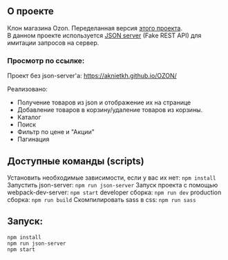 ## О проекте

Клон магазина Ozon. Переделанная версия [этого проекта](https://github.com/AknietKh/OZON). <br/>
В данном проекте используется [JSON server](https://github.com/typicode/json-server) (Fake REST API) для имитации запросов на сервер.

### Просмотр по ссылке:
Проект без json-server'a: https://aknietkh.github.io/OZON/

Реализовано:<br/>
* Получение товаров из json и отображение их на странице<br/>
* Добавление товаров в корзину/удаление товаров из корзины.<br/>
* Каталог<br/>
* Поиск<br/>
* Фильтр по цене и "Акции"<br/>
* Пагинация<br/>

## Доступные команды (scripts)
Установить необходимые зависимости, если у вас их нет:
`npm install`
Запустить json-server:
`npm run json-server`
Запуск проекта с помощью webpack-dev-server:
`npm start`
developer сборка:
`npm run dev`
production сборка: 
`npm run build`
Скомпилировать sass в css: 
`npm run sass`

## Запуск:
    npm install
    npm run json-server
    npm start